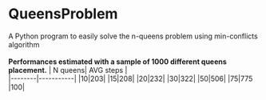 # QueensProblem
A Python program to easily solve the n-queens problem using min-conflicts algorithm\
\
**Performances estimated with a sample of 1000 different queens placement.**
| N queens| AVG steps |  
|--------|-----------|
|10|203|
|15|208|
|20|232|
|30|322|
|50|506|
|75|775
|100|
